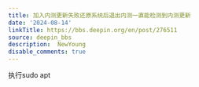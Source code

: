 ```yaml
---
title: 加入内测更新失败还原系统后退出内测一直能检测到内测更新
date: '2024-08-14'
linkTitle: https://bbs.deepin.org/en/post/276511
source: deepin_bbs
description:  NewYoung 
disable_comments: true
---
```

执行sudo apt
